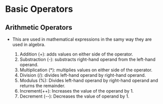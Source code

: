 # Basic Operators
## Arithmetic Operators
* This are used in mathematical expressions in the samy way they are used in algebra.

    1. Addition (+): adds values on either side of the operator.
    2. Substraction (-): substracts right-hand operand from the left-hand operand.
    3. Multiplication (*): multiplies values on either side of the operator.
    4. Division (/): divides left-hand operand by right-hand operand.
    5. Modulus (%): Divides left-hand operand by right-hand operand and returns the remainder.
    6. Increment(++): Increases the value of the operand by 1.
    7. Decrement (--): Decreases the value of operand by 1.
